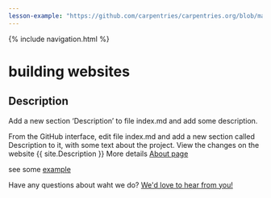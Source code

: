 ```yaml
---
lesson-example: "https://github.com/carpentries/carpentries.org/blob/main/images/TheCarpentries-opengraph.png"
---
```


{% include navigation.html %}

# building websites

## Description
Add a new section ‘Description’ to file index.md and add some description.

From the GitHub interface, edit file index.md and add a new section called Description to it, with some text about the project.
View the changes on the website {{ site.Description }}
More details [About page](about)

see some [example]({{page.lesson-example}})

Have any questions about waht we do? [We'd love to hear from you!](mailto:{{site.Email}})

